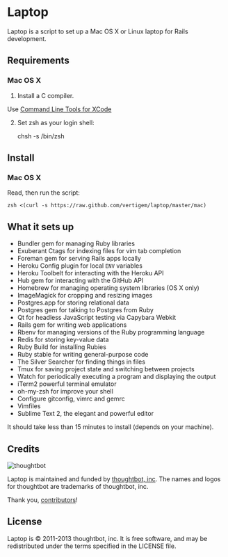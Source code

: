 Laptop
======

Laptop is a script to set up a Mac OS X or Linux laptop for Rails development.

Requirements
------------

### Mac OS X

1) Install a C compiler.

Use [Command Line Tools for XCode](https://developer.apple.com/downloads/index.action)

2) Set zsh as your login shell:

    chsh -s /bin/zsh


Install
-------

### Mac OS X

Read, then run the script:

    zsh <(curl -s https://raw.github.com/vertigem/laptop/master/mac)

What it sets up
---------------

* Bundler gem for managing Ruby libraries
* Exuberant Ctags for indexing files for vim tab completion
* Foreman gem for serving Rails apps locally
* Heroku Config plugin for local `ENV` variables
* Heroku Toolbelt for interacting with the Heroku API
* Hub gem for interacting with the GitHub API
* Homebrew for managing operating system libraries (OS X only)
* ImageMagick for cropping and resizing images
* Postgres.app for storing relational data
* Postgres gem for talking to Postgres from Ruby
* Qt for headless JavaScript testing via Capybara Webkit
* Rails gem for writing web applications
* Rbenv for managing versions of the Ruby programming language
* Redis for storing key-value data
* Ruby Build for installing Rubies
* Ruby stable for writing general-purpose code
* The Silver Searcher for finding things in files
* Tmux for saving project state and switching between projects
* Watch for periodically executing a program and displaying the output
* iTerm2 powerful terminal emulator
* oh-my-zsh for improve your shell
* Configure gitconfig, vimrc and gemrc
* Vimfiles 
* Sublime Text 2, the elegant and powerful editor

It should take less than 15 minutes to install (depends on your machine).

Credits
-------

![thoughtbot](http://thoughtbot.com/assets/tm/logo.png)

Laptop is maintained and funded by [thoughtbot, inc](http://thoughtbot.com/community).
The names and logos for thoughtbot are trademarks of thoughtbot, inc.

Thank you, [contributors](/thoughtbot/laptop/graphs/contributors)!

License
-------

Laptop is © 2011-2013 thoughtbot, inc. It is free software, and may be
redistributed under the terms specified in the LICENSE file.

